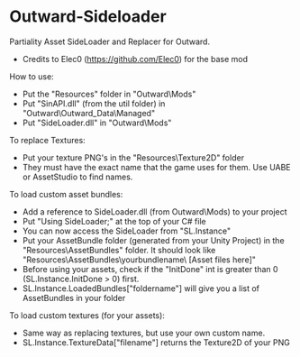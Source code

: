 # Outward-Sideloader

Partiality Asset SideLoader and Replacer for Outward.

* Credits to Elec0 (https://github.com/Elec0) for the base mod

How to use:

* Put the "Resources" folder in "Outward\Mods"
* Put "SinAPI.dll" (from the util folder) in "Outward\Outward_Data\Managed\"
* Put "SideLoader.dll" in "Outward\Mods"

To replace Textures:
* Put your texture PNG's in the "Resources\Texture2D\" folder
* They must have the exact name that the game uses for them. Use UABE or AssetStudio to find names.

To load custom asset bundles:
* Add a reference to SideLoader.dll (from Outward\Mods\) to your project
* Put "Using SideLoader;" at the top of your C# file
* You can now access the SideLoader from "SL.Instance"
* Put your AssetBundle folder (generated from your Unity Project) in the "Resources\AssetBundles\" folder. It should look like "Resources\AssetBundles\yourbundlename\ [Asset files here]"
* Before using your assets, check if the "InitDone" int is greater than 0 (SL.Instance.InitDone > 0) first.
* SL.Instance.LoadedBundles["foldername"] will give you a list of AssetBundles in your folder

To load custom textures (for your assets):
* Same way as replacing textures, but use your own custom name.
* SL.Instance.TextureData["filename"] returns the Texture2D of your PNG
